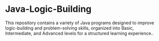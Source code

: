 # Java-Logic-Building

This repository contains a variety of Java programs designed to improve logic-building and problem-solving skills, organized into Basic, Intermediate, and Advanced levels for a structured learning experience..

